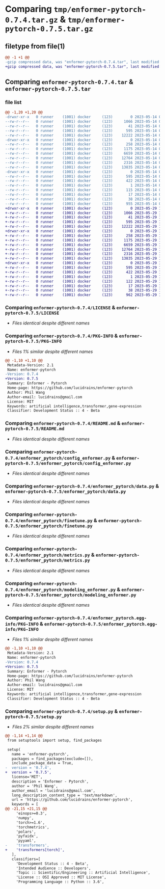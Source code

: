 # Comparing `tmp/enformer-pytorch-0.7.4.tar.gz` & `tmp/enformer-pytorch-0.7.5.tar.gz`

## filetype from file(1)

```diff
@@ -1 +1 @@
-gzip compressed data, was "enformer-pytorch-0.7.4.tar", last modified: Sun May 14 04:01:06 2023, max compression
+gzip compressed data, was "enformer-pytorch-0.7.5.tar", last modified: Mon May 29 17:29:49 2023, max compression
```

## Comparing `enformer-pytorch-0.7.4.tar` & `enformer-pytorch-0.7.5.tar`

### file list

```diff
@@ -1,20 +1,20 @@
-drwxr-xr-x   0 runner    (1001) docker     (123)        0 2023-05-14 04:01:06.952199 enformer-pytorch-0.7.4/
--rw-r--r--   0 runner    (1001) docker     (123)     1066 2023-05-14 04:00:56.000000 enformer-pytorch-0.7.4/LICENSE
--rw-r--r--   0 runner    (1001) docker     (123)       41 2023-05-14 04:00:56.000000 enformer-pytorch-0.7.4/MANIFEST.in
--rw-r--r--   0 runner    (1001) docker     (123)      595 2023-05-14 04:01:06.952199 enformer-pytorch-0.7.4/PKG-INFO
--rw-r--r--   0 runner    (1001) docker     (123)    12222 2023-05-14 04:00:56.000000 enformer-pytorch-0.7.4/README.md
-drwxr-xr-x   0 runner    (1001) docker     (123)        0 2023-05-14 04:01:06.952199 enformer-pytorch-0.7.4/enformer_pytorch/
--rw-r--r--   0 runner    (1001) docker     (123)      258 2023-05-14 04:00:56.000000 enformer-pytorch-0.7.4/enformer_pytorch/__init__.py
--rw-r--r--   0 runner    (1001) docker     (123)     1175 2023-05-14 04:00:56.000000 enformer-pytorch-0.7.4/enformer_pytorch/config_enformer.py
--rw-r--r--   0 runner    (1001) docker     (123)     6659 2023-05-14 04:00:56.000000 enformer-pytorch-0.7.4/enformer_pytorch/data.py
--rw-r--r--   0 runner    (1001) docker     (123)    12764 2023-05-14 04:00:56.000000 enformer-pytorch-0.7.4/enformer_pytorch/finetune.py
--rw-r--r--   0 runner    (1001) docker     (123)     2316 2023-05-14 04:00:56.000000 enformer-pytorch-0.7.4/enformer_pytorch/metrics.py
--rw-r--r--   0 runner    (1001) docker     (123)    13835 2023-05-14 04:00:56.000000 enformer-pytorch-0.7.4/enformer_pytorch/modeling_enformer.py
-drwxr-xr-x   0 runner    (1001) docker     (123)        0 2023-05-14 04:01:06.952199 enformer-pytorch-0.7.4/enformer_pytorch.egg-info/
--rw-r--r--   0 runner    (1001) docker     (123)      595 2023-05-14 04:01:06.000000 enformer-pytorch-0.7.4/enformer_pytorch.egg-info/PKG-INFO
--rw-r--r--   0 runner    (1001) docker     (123)      422 2023-05-14 04:01:06.000000 enformer-pytorch-0.7.4/enformer_pytorch.egg-info/SOURCES.txt
--rw-r--r--   0 runner    (1001) docker     (123)        1 2023-05-14 04:01:06.000000 enformer-pytorch-0.7.4/enformer_pytorch.egg-info/dependency_links.txt
--rw-r--r--   0 runner    (1001) docker     (123)      115 2023-05-14 04:01:06.000000 enformer-pytorch-0.7.4/enformer_pytorch.egg-info/requires.txt
--rw-r--r--   0 runner    (1001) docker     (123)       17 2023-05-14 04:01:06.000000 enformer-pytorch-0.7.4/enformer_pytorch.egg-info/top_level.txt
--rw-r--r--   0 runner    (1001) docker     (123)       38 2023-05-14 04:01:06.952199 enformer-pytorch-0.7.4/setup.cfg
--rw-r--r--   0 runner    (1001) docker     (123)      955 2023-05-14 04:00:56.000000 enformer-pytorch-0.7.4/setup.py
+drwxr-xr-x   0 runner    (1001) docker     (123)        0 2023-05-29 17:29:49.622995 enformer-pytorch-0.7.5/
+-rw-r--r--   0 runner    (1001) docker     (123)     1066 2023-05-29 17:29:38.000000 enformer-pytorch-0.7.5/LICENSE
+-rw-r--r--   0 runner    (1001) docker     (123)       41 2023-05-29 17:29:38.000000 enformer-pytorch-0.7.5/MANIFEST.in
+-rw-r--r--   0 runner    (1001) docker     (123)      595 2023-05-29 17:29:49.622995 enformer-pytorch-0.7.5/PKG-INFO
+-rw-r--r--   0 runner    (1001) docker     (123)    12222 2023-05-29 17:29:38.000000 enformer-pytorch-0.7.5/README.md
+drwxr-xr-x   0 runner    (1001) docker     (123)        0 2023-05-29 17:29:49.622995 enformer-pytorch-0.7.5/enformer_pytorch/
+-rw-r--r--   0 runner    (1001) docker     (123)      258 2023-05-29 17:29:38.000000 enformer-pytorch-0.7.5/enformer_pytorch/__init__.py
+-rw-r--r--   0 runner    (1001) docker     (123)     1175 2023-05-29 17:29:38.000000 enformer-pytorch-0.7.5/enformer_pytorch/config_enformer.py
+-rw-r--r--   0 runner    (1001) docker     (123)     6659 2023-05-29 17:29:38.000000 enformer-pytorch-0.7.5/enformer_pytorch/data.py
+-rw-r--r--   0 runner    (1001) docker     (123)    12764 2023-05-29 17:29:38.000000 enformer-pytorch-0.7.5/enformer_pytorch/finetune.py
+-rw-r--r--   0 runner    (1001) docker     (123)     2316 2023-05-29 17:29:38.000000 enformer-pytorch-0.7.5/enformer_pytorch/metrics.py
+-rw-r--r--   0 runner    (1001) docker     (123)    13835 2023-05-29 17:29:38.000000 enformer-pytorch-0.7.5/enformer_pytorch/modeling_enformer.py
+drwxr-xr-x   0 runner    (1001) docker     (123)        0 2023-05-29 17:29:49.622995 enformer-pytorch-0.7.5/enformer_pytorch.egg-info/
+-rw-r--r--   0 runner    (1001) docker     (123)      595 2023-05-29 17:29:49.000000 enformer-pytorch-0.7.5/enformer_pytorch.egg-info/PKG-INFO
+-rw-r--r--   0 runner    (1001) docker     (123)      422 2023-05-29 17:29:49.000000 enformer-pytorch-0.7.5/enformer_pytorch.egg-info/SOURCES.txt
+-rw-r--r--   0 runner    (1001) docker     (123)        1 2023-05-29 17:29:49.000000 enformer-pytorch-0.7.5/enformer_pytorch.egg-info/dependency_links.txt
+-rw-r--r--   0 runner    (1001) docker     (123)      122 2023-05-29 17:29:49.000000 enformer-pytorch-0.7.5/enformer_pytorch.egg-info/requires.txt
+-rw-r--r--   0 runner    (1001) docker     (123)       17 2023-05-29 17:29:49.000000 enformer-pytorch-0.7.5/enformer_pytorch.egg-info/top_level.txt
+-rw-r--r--   0 runner    (1001) docker     (123)       38 2023-05-29 17:29:49.622995 enformer-pytorch-0.7.5/setup.cfg
+-rw-r--r--   0 runner    (1001) docker     (123)      962 2023-05-29 17:29:38.000000 enformer-pytorch-0.7.5/setup.py
```

### Comparing `enformer-pytorch-0.7.4/LICENSE` & `enformer-pytorch-0.7.5/LICENSE`

 * *Files identical despite different names*

### Comparing `enformer-pytorch-0.7.4/PKG-INFO` & `enformer-pytorch-0.7.5/PKG-INFO`

 * *Files 1% similar despite different names*

```diff
@@ -1,10 +1,10 @@
 Metadata-Version: 2.1
 Name: enformer-pytorch
-Version: 0.7.4
+Version: 0.7.5
 Summary: Enformer - Pytorch
 Home-page: https://github.com/lucidrains/enformer-pytorch
 Author: Phil Wang
 Author-email: lucidrains@gmail.com
 License: MIT
 Keywords: artificial intelligence,transformer,gene-expression
 Classifier: Development Status :: 4 - Beta
```

### Comparing `enformer-pytorch-0.7.4/README.md` & `enformer-pytorch-0.7.5/README.md`

 * *Files identical despite different names*

### Comparing `enformer-pytorch-0.7.4/enformer_pytorch/config_enformer.py` & `enformer-pytorch-0.7.5/enformer_pytorch/config_enformer.py`

 * *Files identical despite different names*

### Comparing `enformer-pytorch-0.7.4/enformer_pytorch/data.py` & `enformer-pytorch-0.7.5/enformer_pytorch/data.py`

 * *Files identical despite different names*

### Comparing `enformer-pytorch-0.7.4/enformer_pytorch/finetune.py` & `enformer-pytorch-0.7.5/enformer_pytorch/finetune.py`

 * *Files identical despite different names*

### Comparing `enformer-pytorch-0.7.4/enformer_pytorch/metrics.py` & `enformer-pytorch-0.7.5/enformer_pytorch/metrics.py`

 * *Files identical despite different names*

### Comparing `enformer-pytorch-0.7.4/enformer_pytorch/modeling_enformer.py` & `enformer-pytorch-0.7.5/enformer_pytorch/modeling_enformer.py`

 * *Files identical despite different names*

### Comparing `enformer-pytorch-0.7.4/enformer_pytorch.egg-info/PKG-INFO` & `enformer-pytorch-0.7.5/enformer_pytorch.egg-info/PKG-INFO`

 * *Files 1% similar despite different names*

```diff
@@ -1,10 +1,10 @@
 Metadata-Version: 2.1
 Name: enformer-pytorch
-Version: 0.7.4
+Version: 0.7.5
 Summary: Enformer - Pytorch
 Home-page: https://github.com/lucidrains/enformer-pytorch
 Author: Phil Wang
 Author-email: lucidrains@gmail.com
 License: MIT
 Keywords: artificial intelligence,transformer,gene-expression
 Classifier: Development Status :: 4 - Beta
```

### Comparing `enformer-pytorch-0.7.4/setup.py` & `enformer-pytorch-0.7.5/setup.py`

 * *Files 2% similar despite different names*

```diff
@@ -1,14 +1,14 @@
 from setuptools import setup, find_packages
 
 setup(
   name = 'enformer-pytorch',
   packages = find_packages(exclude=[]),
   include_package_data = True,
-  version = '0.7.4',
+  version = '0.7.5',
   license='MIT',
   description = 'Enformer - Pytorch',
   author = 'Phil Wang',
   author_email = 'lucidrains@gmail.com',
   long_description_content_type = 'text/markdown',
   url = 'https://github.com/lucidrains/enformer-pytorch',
   keywords = [
@@ -21,15 +21,15 @@
     'einops>=0.3',
     'numpy',
     'torch>=1.6',
     'torchmetrics',
     'polars',
     'pyfaidx',
     'pyyaml',
-    'transformers',
+    'transformers[torch]',
   ],
   classifiers=[
     'Development Status :: 4 - Beta',
     'Intended Audience :: Developers',
     'Topic :: Scientific/Engineering :: Artificial Intelligence',
     'License :: OSI Approved :: MIT License',
     'Programming Language :: Python :: 3.6',
```

